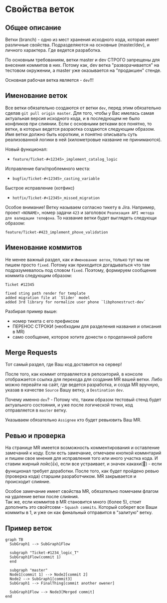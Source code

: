 # Свойства веток

## Общее описание

Ветки (branch) - одно из мест хранения исходного кода, которая имеет различные свойства.
Подразделяются на основные (master/dev), и личного характера. Где ведется разработка.

По основным требованиям, ветки master и dev СТРОГО запрещены для внесения коммитов в них.
Потому как, dev ветка "разворачивается" на тестовом окружении, а master уже оказывается на "продакшен" стенде.

Основная рабочая ветка является - `dev`!!!


## Именование веток

Все ветки обязательно создаются от ветки `dev`, перед этим обязательно сделав `git pull origin master`.
Для того, чтобы у Вас имелась самая актуальная версия исходного кода, и в последующем не было конфликов при слиянии.
Если с основными ветками все понятно, то ветки, в которых ведется разраотка создаются следующим образом.
Имя ветки должно быть коротким, и понятно описывать суть реализованной логики в ней (километровые название не принимаются).

Новый функционал:
* `feature/Ticket-#<12345>_implement_catalog_logic`

Исправление баги/проблемного места:
* `bugfix/Ticket-#<12345>_casting_variable`

Быстрое исправление (хотфикс)
* `hotfix/Ticket-#<12345>_missed_migration`


Особое внимание! Ветку называем согласно тикету в Jira. Например, проект `<NONAME>`, 
номер задачи `423` и заголовок `Реализация API метода для валидации телефона`.
То название ветки будет выглядеть следующи образом:
 
`feature/Ticket-#423_implement_phove_validation`


## Именование коммитов

Не менее важный раздел, как и `Именование веток`, только тут мы не пишем просто `fixed`.
Потому как приходится догадываться что там подразумевалось под словом `fixed`.
Поэтому, формируем сообщение коммита следующим образом:

```notebook
Ticket #12345

fixed sting path render for template
added migration file at `Slider` model
added 3rd library for normalize user phone `libphonestruct-dev`
```

Разбирая пример выше:
* номер тикета с его префиксом
* ПЕРЕНОС СТРОКИ (необходим для разделения названия и описания в MR)
* само сообщение, которое хотите донести о проделанной работе


## Merge Requests

Тот самый раздел, где Ваш код доставится на сервер!

После того, как коммит отправляется в репозиторий, в консоле отображается ссылка для перехода для создания MR вашей ветки.
Либо можно переайти на сайт, где ведется разработка, и созда MR вручную, указав в качестве `Source` Вашу ветку, а `Destination` `dev`.

Почему именно `dev`? - Потому что, таким образом тестовый стенд будет актуального состояния, и уже после логической точки,
код отправляется в `master` ветку.

Указываем обязательно `Assignee` кто будет ревьювить Ваш MR.


## Ревью и проверка

На странице MR имеется возможность комментирования и оставление замечаний к коду.
Если есть замечание, отмечаем кнопкой коммнтарий и пишем свое мнения для исправления того или иного участка кода.
И ставим жирный лойс(:thumbsup:), если все устраивает, и значек какахи(:poop:) - если функционал требует доработки.
После того, как будет пройдено ревью (проверка кода) старшим разработчиком. MR закрывается и происходит слияние.

Особое замечание имеет свойства MR, обязательно помечаем флагом на удаление ветки после слияния.  
Так же, если коммитов в MR становится много (более 5), стоит дополнить это свойтсовм - `Squash commits`.
Который соберет все Ваши коммиты в 1, и уже он как финальный отправится в "залитую" ветку.


## Пример веток

```mermaid
graph TB
  SubGraph1 --> SubGraph1Flow

  subgraph "Ticket-#1234_logic_T"
  SubGraph1Flow(commit 1)
  end

  subgraph "master"
  Node1[commit 1] --> Node2[commit 2]
  Node2 --> SubGraph1[commit3]
  SubGraph1 --> FinalThing[commit another owener]

  SubGraph1Flow --> Node3[Merged commit]
end
```
